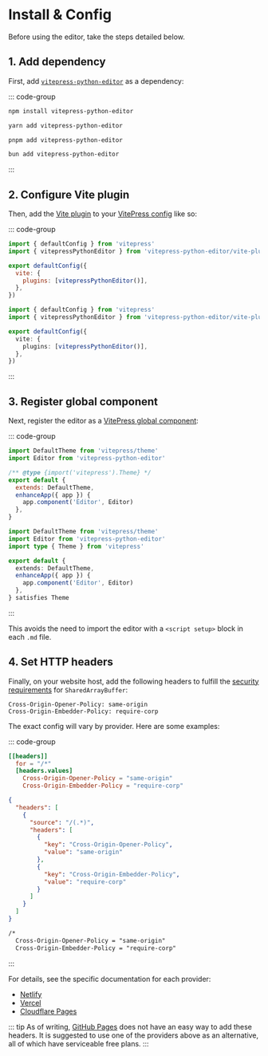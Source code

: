 # Install & Config

Before using the editor, take the steps detailed below.

## 1. Add dependency

First, add [`vitepress-python-editor`](https://www.npmjs.com/package/vitepress-python-editor) as a dependency:

::: code-group
```sh [npm]
npm install vitepress-python-editor
```

```sh [yarn]
yarn add vitepress-python-editor
```

```sh [pnpm]
pnpm add vitepress-python-editor
```

```sh [bun]
bun add vitepress-python-editor
```
:::

## 2. Configure Vite plugin

Then, add the [Vite plugin](https://vitejs.dev/guide/using-plugins.html) to your [VitePress config](https://vitepress.dev/reference/site-config#site-config) like so:

::: code-group
```js [.vitepress/config.js]
import { defaultConfig } from 'vitepress'
import { vitepressPythonEditor } from 'vitepress-python-editor/vite-plugin'

export defaultConfig({
  vite: {
    plugins: [vitepressPythonEditor()],
  },
})
```

```ts [.vitepress/config.ts]
import { defaultConfig } from 'vitepress'
import { vitepressPythonEditor } from 'vitepress-python-editor/vite-plugin'

export defaultConfig({
  vite: {
    plugins: [vitepressPythonEditor()],
  },
})
```
:::

## 3. Register global component

Next, register the editor as a [VitePress global component](https://vitepress.dev/guide/extending-default-theme#registering-global-components):

::: code-group
```js [.vitepress/theme/index.js]
import DefaultTheme from 'vitepress/theme'
import Editor from 'vitepress-python-editor'

/** @type {import('vitepress').Theme} */
export default {
  extends: DefaultTheme,
  enhanceApp({ app }) {
    app.component('Editor', Editor)
  },
}
```

```ts [.vitepress/theme/index.ts]
import DefaultTheme from 'vitepress/theme'
import Editor from 'vitepress-python-editor'
import type { Theme } from 'vitepress'

export default {
  extends: DefaultTheme,
  enhanceApp({ app }) {
    app.component('Editor', Editor)
  },
} satisfies Theme
```
:::

This avoids the need to import the editor with a `<script setup>` block in each `.md` file.

## 4. Set HTTP headers

Finally, on your website host, add the following headers to fulfill the [security requirements](https://developer.mozilla.org/en-US/docs/Web/JavaScript/Reference/Global_Objects/SharedArrayBuffer#security_requirements) for `SharedArrayBuffer`:

```HTTP
Cross-Origin-Opener-Policy: same-origin
Cross-Origin-Embedder-Policy: require-corp
```

The exact config will vary by provider. Here are some examples:

::: code-group

```toml [netlify.toml]
[[headers]]
  for = "/*"
  [headers.values]
    Cross-Origin-Opener-Policy = "same-origin"
    Cross-Origin-Embedder-Policy = "require-corp"
```

```json [vercel.json]
{
  "headers": [
    {
      "source": "/(.*)",
      "headers": [
        {
          "key": "Cross-Origin-Opener-Policy",
          "value": "same-origin"
        },
        {
          "key": "Cross-Origin-Embedder-Policy",
          "value": "require-corp"
        }
      ]
    } 
  ]
}
```

```txt [_headers]
/*
  Cross-Origin-Opener-Policy = "same-origin"
  Cross-Origin-Embedder-Policy = "require-corp"
```
:::

For details, see the specific documentation for each provider:

- [Netlify](https://docs.netlify.com/configure-builds/file-based-configuration/#headers)
- [Vercel](https://vercel.com/docs/projects/project-configuration#headers)
- [Cloudflare Pages](https://developers.cloudflare.com/pages/configuration/headers/)

::: tip
As of writing, [GitHub Pages](https://pages.github.com/) does not have an easy way to add these headers. It is suggested to use one of the providers above as an alternative, all of which have serviceable free plans.
:::
